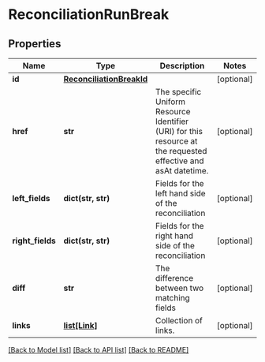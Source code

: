 # ReconciliationRunBreak


## Properties
Name | Type | Description | Notes
------------ | ------------- | ------------- | -------------
**id** | [**ReconciliationBreakId**](ReconciliationBreakId.md) |  | [optional] 
**href** | **str** | The specific Uniform Resource Identifier (URI) for this resource at the requested effective and asAt datetime. | [optional] 
**left_fields** | **dict(str, str)** | Fields for the left hand side of the reconciliation | [optional] 
**right_fields** | **dict(str, str)** | Fields for the right hand side of the reconciliation | [optional] 
**diff** | **str** | The difference between two matching fields | [optional] 
**links** | [**list[Link]**](Link.md) | Collection of links. | [optional] 

[[Back to Model list]](../README.md#documentation-for-models) [[Back to API list]](../README.md#documentation-for-api-endpoints) [[Back to README]](../README.md)


